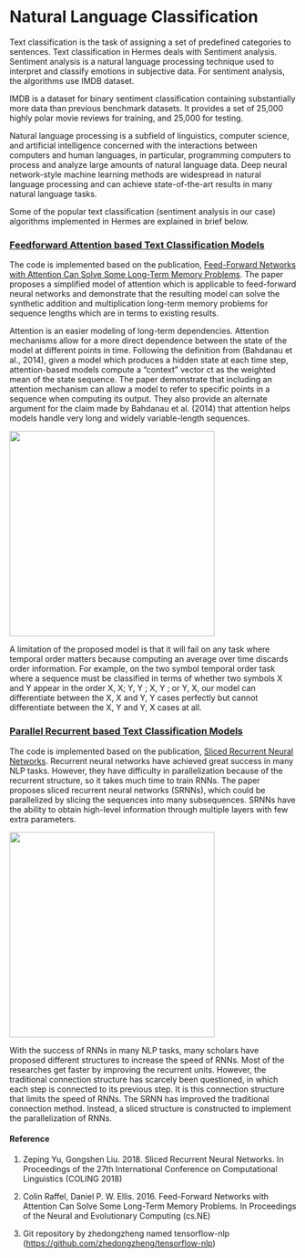 # Natural Language Classification
Text classification is the task of assigning a set of predefined categories to sentences. Text classification in Hermes deals with Sentiment analysis. Sentiment analysis  is a natural language processing technique used to interpret and classify emotions in subjective data. For sentiment analysis, the algorithms use IMDB dataset.

IMDB is a dataset for binary sentiment classification containing substantially more data than previous benchmark datasets. It provides a set of 25,000 highly polar movie reviews for training, and 25,000 for testing. 

Natural language processing is a subfield of linguistics, computer science, and artificial intelligence concerned with the interactions between computers and human languages, in particular, programming computers to process and analyze large amounts of natural language data. Deep neural network-style machine learning methods are widespread in natural language processing and can achieve state-of-the-art results in many natural language tasks. 

Some of the popular text classification (sentiment analysis in our case) algorithms implemented in Hermes are explained in brief below.

### [Feedforward Attention based Text Classification Models](https://github.com/Nikhil-Xavier-DS/Hermes/tree/master/natural_language_classifier/feedforward_attention_model)
The code is implemented based on the publication, [Feed-Forward Networks with Attention Can Solve Some Long-Term Memory Problems](https://arxiv.org/abs/1512.08756). The paper proposes a simplified model of attention which is applicable to feed-forward neural networks and demonstrate that the resulting model can solve the synthetic addition and multiplication long-term memory problems for sequence lengths which are in terms to existing results.

Attention is an easier modeling of long-term dependencies. Attention mechanisms allow for a more direct dependence between the state of the model at different points in time. Following the definition from (Bahdanau et al., 2014), given a model which produces a hidden state at each time step, attention-based models compute a “context” vector ct as the weighted mean of the state sequence. The paper demonstrate that including an attention mechanism can allow a model to refer to specific points in a sequence when computing its output. They also provide an alternate argument for the claim made by Bahdanau et al. (2014) that attention helps models handle very long and widely variable-length sequences.

<img src="https://d3i71xaburhd42.cloudfront.net/87119572d1065fb079e1dee8fcdb6c4811143f96/250px/2-Figure1-1.png" width="360">

A limitation of the proposed model is that it will fail on any task where temporal order matters because computing an average over time discards order information. For example, on the two symbol temporal order task where a sequence must be classified in terms of whether two symbols X and Y appear in the order X, X; Y, Y ; X, Y ; or Y, X, our model can differentiate between the X, X and Y, Y cases perfectly but cannot differentiate between the X, Y and Y, X cases at all.

### [Parallel Recurrent based Text Classification Models](https://github.com/Nikhil-Xavier-DS/Hermes/tree/master/natural_language_classifier/parallel_recurrent_model)
The code is implemented based on the publication, [Sliced Recurrent Neural Networks](https://arxiv.org/abs/1807.02291). Recurrent neural networks have achieved great success in many NLP tasks. However, they have difficulty in parallelization because of the recurrent structure, so it takes much time to train RNNs. The paper proposes sliced recurrent neural networks (SRNNs), which could be parallelized by slicing the sequences into many subsequences. SRNNs have the ability to obtain high-level information through multiple layers with few extra parameters.

<img src="https://d3i71xaburhd42.cloudfront.net/eefbe0d29fa9955caffc51777991cefbdbbaabab/250px/3-Figure2-1.png" width="360">

With the success of RNNs in many NLP tasks, many scholars have proposed different structures to increase the speed of RNNs. Most of the researches get faster by improving the recurrent units. However, the traditional connection structure has scarcely been questioned, in which each step is connected to its previous step. It is this connection structure that limits the speed of RNNs. The SRNN has improved the traditional connection method. Instead, a sliced structure is constructed to implement the parallelization of RNNs.

#### Reference
1. Zeping Yu, Gongshen Liu. 2018. Sliced Recurrent Neural Networks. In Proceedings of the 27th International Conference on Computational Linguistics (COLING 2018)

2. Colin Raffel, Daniel P. W. Ellis. 2016. Feed-Forward Networks with Attention Can Solve Some Long-Term Memory Problems. In Proceedings of the Neural and Evolutionary Computing (cs.NE)

3. Git repository by zhedongzheng named tensorflow-nlp (https://github.com/zhedongzheng/tensorflow-nlp)